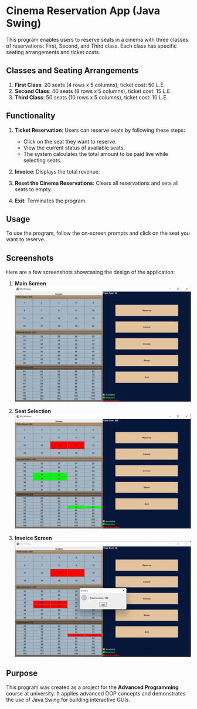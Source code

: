 # Cinema Reservation App (Java Swing)

This program enables users to reserve seats in a cinema with three classes of reservations: First, Second, and Third class. Each class has specific seating arrangements and ticket costs.

## Classes and Seating Arrangements

1. **First Class**: 20 seats (4 rows x 5 columns), ticket cost: 50 L.E.  
2. **Second Class**: 40 seats (8 rows x 5 columns), ticket cost: 15 L.E.  
3. **Third Class**: 50 seats (10 rows x 5 columns), ticket cost: 10 L.E.  

## Functionality

1. **Ticket Reservation**: Users can reserve seats by following these steps:  
   - Click on the seat they want to reserve.  
   - View the current status of available seats.  
   - The system calculates the total amount to be paid live while selecting seats.  

2. **Invoice**: Displays the total revenue.  

3. **Reset the Cinema Reservations**: Clears all reservations and sets all seats to empty.  

4. **Exit**: Terminates the program.  

## Usage

To use the program, follow the on-screen prompts and click on the seat you want to reserve.

## Screenshots

Here are a few screenshots showcasing the design of the application:

1. **Main Screen**  
   ![Main Screen](screenshots/main_screen.png "Main Screen")

2. **Seat Selection**  
   ![Seat Selection](screenshots/seat_selection.png "Seat Selection")

3. **Invoice Screen**  
   ![Invoice Screen](screenshots/invoice_screen.png "Invoice Screen")

## Purpose

This program was created as a project for the **Advanced Programming** course at university. It applies advanced OOP concepts and demonstrates the use of Java Swing for building interactive GUIs.
